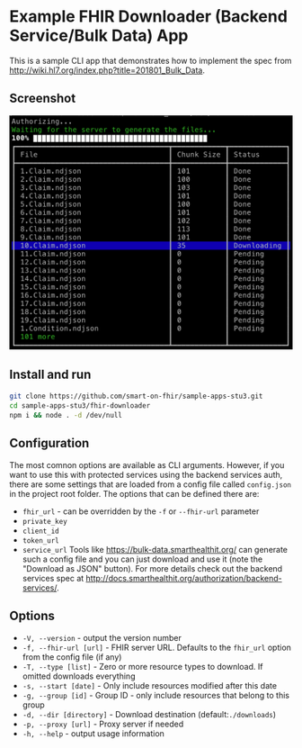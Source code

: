 # Example FHIR Downloader (Backend Service/Bulk Data) App

This is a sample CLI app that demonstrates how to implement the spec from http://wiki.hl7.org/index.php?title=201801_Bulk_Data.

## Screenshot
<img src="screenshot.png" width="650" />

## Install and run
```sh
git clone https://github.com/smart-on-fhir/sample-apps-stu3.git
cd sample-apps-stu3/fhir-downloader
npm i && node . -d /dev/null
```

## Configuration
The most comnon options are available as CLI arguments. However, if you want to use this with protected services using the backend services auth, there are some settings that are loaded from a config file called `config.json` in the project root folder. The options that can be defined there are:
- `fhir_url` - can be overridden by the `-f` or `--fhir-url` parameter
- `private_key` 
- `client_id` 
- `token_url`
- `service_url`
Tools like https://bulk-data.smarthealthit.org/ can generate such a config file and you can just download and use it (note the "Download as JSON" button). For more details check out the backend services spec at http://docs.smarthealthit.org/authorization/backend-services/.


## Options

- `-V, --version` - output the version number
- `-f, --fhir-url [url]` - FHIR server URL. Defaults to the `fhir_url` option from the config file (if any)
- `-T, --type [list]` - Zero or more resource types to download. If omitted downloads everything
- `-s, --start [date]` - Only include resources modified after this date
- `-g, --group [id]` - Group ID - only include resources that belong to this group
- `-d, --dir [directory]` - Download destination (default:`./downloads`)
- `-p, --proxy [url]` - Proxy server if needed
- `-h, --help` - output usage information


